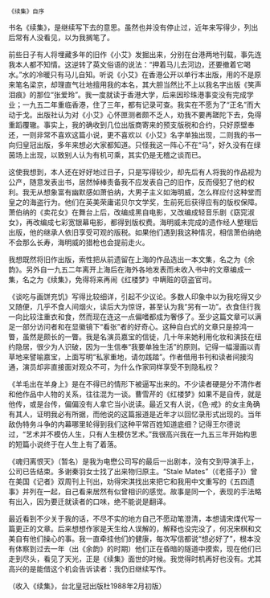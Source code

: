     《续集》自序 

   书名《续集》，是继续写下去的意思。虽然也并没有停止过，近年来写得少，列出后常有人没看见，以为我搁笔了。

   前些日子有人将埋藏多年的旧作《小艾》发掘出来，分别在台港两地刊载，事先连我本人都不知情。这逆转了英文俗语的说法：“押着马儿去河边，还要撤着它喝水。”水的冷暖只有马儿自知。听说《小艾》在香港公开以单行本出版，用的不是原来笔名梁京，却理直气壮地擅用我的本名，其大胆当然比不上以我名字出版《笑声泪痕》的那位“张爱玲”。我一度就读于香港大学，后来因珍珠港事变没有完成学业；一九五二年重临香港，住了三年，都有记录可查。我实在不愿为了“正名”而大动于戈。出版社认为对《小艾》心怀匣测者颇不乏人，劝我不要再蹉陀下去，免得重蹈覆辙。事实上，我的确收到几位出版商寄来的预支版税和合约，只好原壁奉还，一则非常不喜欢这篇小说，更不喜欢以《小艾》名字单独出现，二则我的书一向归皇冠出版，多年来想必大家都知道。只怪我这一阵心不在“马”，好久没有在绿茵场上出现，以致别人认为有机可乘，其实仍是无稽之谈而已。

   这使我想到，本人还在好好地过日子，只是写得较少，却先后有人将我的作品视为公产，随意发表出书，居然悼棒责备我不应发表自己的旧作，反而侵犯了他的权利。我无从想象富有幽默感如萧伯纳，大男子主义如海明威，怎么样应付这种堂而皇之的海盗行为。他们在英美荣庸诺贝尔文学奖，生前死后获得应有的版权保障。萧伯纳的《卖花女》在舞台上后，改编成黑自电影，又改编成轻音乐剧《窈窕淑女》，再改编成七彩宽银幕电影，都得到版权费。海明威未完成的遗作经人整理后出版，他的继承人依旧享受可观的版税。如果他们遇到我这种情况，相信萧伯纳绝不会那么长寿，海明威的猎枪也会提前走火。

   我想既然将旧作出版，索性把从前遗留在上海的作品选出一本文集，名之为《余韵》。另外自一九五二年离开上海后在海外各地发表而未收入书中的文章编成一集，名之为《续集》，免得将来再闹《红楼梦》中瞒赃的窃盗官司。

   《谈吃与画饼充饥》写得比较细详，引起不少议论。多数人印象中以为我吃得又少又随便，几乎不食人间烟火，读后大为惊讶，甚至认为我“另有一功”。衣食住行我一向比较注重衣和食，然而现在连这一点偏嗜都成为奢侈了。至少这篇文章可以满足一部分访问者和在显徽镜下“看张”者的好奇心。这种自白式的文章只是掠鸿一瞥，虽然是颇长的一瞥。我是名演员嘉宝的信徒，几十年来她利用化妆和演技在纽约隐居，很少为人识破，因为一生信奉“我要单独生活”的原则。记得一幅漫画以青草地来譬喻嘉宝，上面写明“私家重地，请勿践踏”。作者借用书刊和读者间接沟通，演员却非直接面对观众不可，为什么作家同样享受不到隐私权？

   《羊毛出在羊身上》是在不得已的情形下被逼写出来的。不少读者硬是分不清作者和他作品中人物的关系，往往混为一谈。曹雪芹的《红楼梦》如果不是自传，就是他传，或是台传，偏偏没有人拿它当小说读。最近又有人说，《色·戒》的女主角确有其人，证明我必有所据，而他说的这篇报道是近年才以回忆录形式出现的。当年敌伪特务斗争的内幕哪里轮得到我们这种平常百姓知道底细？记得王尔德说过，“艺术并不模仿人生，只有人生模仿艺术。”我很高兴我在一九五三年开始构思的短篇小说终于在人生上有了着落。

   《魂归离恨天》（暂名）是我为电懋公司写的最后一出剧本，没有交到导演手上，公司已告结束。多谢秦羽女士找了出来物归原主。“Stale Mates”（《老搭子》）曾在美国《记者》双周刊上刊出，劝得宋淇找出来把它和我用中文重写的《五四遗事》并列在一起，自己看来居然有似曾相识的感觉。故事是同一个，表现的手法略有出入，因为要迁就读者的口味，绝不能说是翻译。

   最近看到不少关于我的话，不尽不实的地方自己不愿动笔澄清，本想请宋煤代写一篇更正的文章。后来想想作家是天生给人误解的，解释也没完没了，何况宋棋和文美自有他们操心的事。我一直牵挂他们的健康，每次写信都说“想必好了”，根本没有体察到过去一年（出《余韵》的时期）他们正在昏暗的隧道中摸索，现在他们已走到尽头，看见了天光，正是《续集》面世的时候。我觉得时机再好也没有。尤其高兴的是能借这个机会告诉读者：我仍旧继续写作。

   （收入《续集》，台北皇冠出版杜1988年2月初版）

